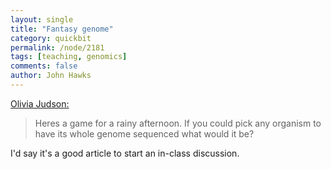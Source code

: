 ```yaml
---
layout: single 
title: "Fantasy genome" 
category: quickbit
permalink: /node/2181
tags: [teaching, genomics] 
comments: false 
author: John Hawks 
---
```


<a href="http://judson.blogs.nytimes.com/2009/09/01/the-fantasy-genome-project/">Olivia Judson:</a>

<blockquote>Heres a game for a rainy afternoon. If you could pick any organism to have its whole genome sequenced  what would it be?</blockquote>

I'd say it's a good article to start an in-class discussion. 

